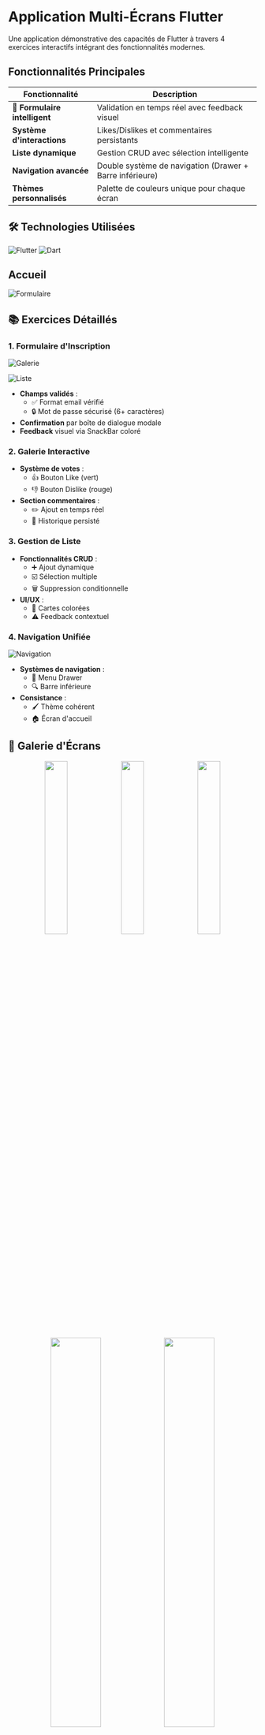 # Application Multi-Écrans Flutter

Une application démonstrative des capacités de Flutter à travers 4 exercices interactifs intégrant des fonctionnalités modernes.

## Fonctionnalités Principales

| Fonctionnalité               | Description                                                                 |
|------------------------------|-----------------------------------------------------------------------------|
| 📝 **Formulaire intelligent** | Validation en temps réel avec feedback visuel                               |
| **Système d'interactions**| Likes/Dislikes et commentaires persistants                                  |
| **Liste dynamique**       | Gestion CRUD avec sélection intelligente                                    |
| **Navigation avancée**    | Double système de navigation (Drawer + Barre inférieure)                   |
| **Thèmes personnalisés**  | Palette de couleurs unique pour chaque écran                                |

## 🛠 Technologies Utilisées

![Flutter](https://img.shields.io/badge/Flutter-02569B?style=for-the-badge&logo=flutter&logoColor=white)
![Dart](https://img.shields.io/badge/Dart-0175C2?style=for-the-badge&logo=dart&logoColor=white)

## Accueil
![Formulaire](https://github.com/user-attachments/assets/9f51479a-13e5-4cac-b16f-8789d28b6ba2)

## 📚 Exercices Détaillés

### 1. Formulaire d'Inscription
![Galerie](https://github.com/user-attachments/assets/b9b86038-09dc-4baa-8a05-7b5672ee1c48)

![Liste](https://github.com/user-attachments/assets/a6a2f1d6-80fa-4c4a-bd53-c3f96503271f)

- **Champs validés** :
  - ✅ Format email vérifié
  - 🔒 Mot de passe sécurisé (6+ caractères)
- **Confirmation** par boîte de dialogue modale
- **Feedback** visuel via SnackBar coloré

### 2. Galerie Interactive

- **Système de votes** :
  - 👍 Bouton Like (vert)
  - 👎 Bouton Dislike (rouge)
- **Section commentaires** :
  - ✏️ Ajout en temps réel
  - 📜 Historique persisté

### 3. Gestion de Liste

- **Fonctionnalités CRUD** :
  - ➕ Ajout dynamique
  - ☑️ Sélection multiple
  - 🗑️ Suppression conditionnelle
- **UI/UX** :
  - 🎨 Cartes colorées
  - ⚠️ Feedback contextuel

### 4. Navigation Unifiée
![Navigation](https://github.com/user-attachments/assets/d575cc7c-28b4-4cf6-9c76-18aba35341b8)

- **Systèmes de navigation** :
  - 🍔 Menu Drawer
  - 🔍 Barre inférieure
- **Consistance** :
  - 🖌 Thème cohérent
  - 🏠 Écran d'accueil

## 🎨 Galerie d'Écrans

<div align="center">
  <img src="https://github.com/user-attachments/assets/9f51479a-13e5-4cac-b16f-8789d28b6ba2" width="30%" />
  <img src="https://github.com/user-attachments/assets/b9b86038-09dc-4baa-8a05-7b5672ee1c48" width="30%" /> 
  <img src="https://github.com/user-attachments/assets/a6a2f1d6-80fa-4c4a-bd53-c3f96503271f" width="30%" />
</div>

<div align="center">
  <img src="https://github.com/user-attachments/assets/d575cc7c-28b4-4cf6-9c76-18aba35341b8" width="45%" />
  <img src="https://github.com/user-attachments/assets/ec3d5c44-9f67-4d9b-b620-c1c1ca120c42" width="45%" />
</div>

---

## 👩‍💻 Auteure

**Safae ERAJI**  

